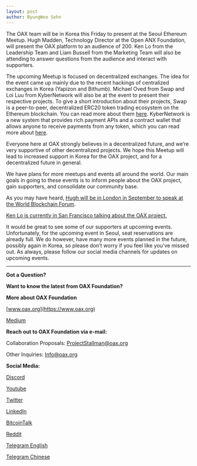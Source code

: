 ```yaml
---
layout: post
author: ByungWoo Sohn
---
```


The OAX team will be in Korea this Friday to present at the Seoul Ethereum Meetup. Hugh Madden, Technology Director at the Open ANX Foundation, will present the OAX platform to an audience of 200. Ken Lo from the Leadership Team and Liam Bussell from the Marketing Team will also be attending to answer questions from the audience and interact with supporters.

The upcoming Meetup is focused on decentralized exchanges. The idea for the event came up mainly due to the recent hackings of centralized exchanges in Korea (Yapizon and Bithumb). Michael Oved from Swap and Loi Luu from KyberNetwork will also be at the event to present their respective projects. To give a short introduction about their projects, Swap is a peer-to-peer, decentralized ERC20 token trading ecosystem on the Ethereum blockchain. You can read more about them [here](https://swap.tech/). KyberNetwork is a new system that provides rich payment APIs and a contract wallet that allows anyone to receive payments from any token, which you can read more about [here](https://kyber.network/).

Everyone here at OAX strongly believes in a decentralized future, and we’re very supportive of other decentralized projects. We hope this Meetup will lead to increased support in Korea for the OAX project, and for a decentralized future in general.

We have plans for more meetups and events all around the world. Our main goals in going to these events is to inform people about the OAX project, gain supporters, and consolidate our community base.

As you may have heard, [Hugh will be in London in September to speak at the World Blockchain Forum](https://twitter.com/OAX_Foundation/status/897761925060100096?ref_src=twsrc%5Etfw%7Ctwcamp%5Etweetembed%7Ctwterm%5E897761925060100096&ref_url=https%3A%2F%2Fmedium.com%2Fmedia%2F1db493142170fe94fd10e992b4b971fd%3FpostId%3D16f1fd1c61fc).

[Ken Lo is currently in San Francisco talking about the OAX project.](https://twitter.com/OAX_Foundation/status/899874562778685440?ref_src=twsrc%5Etfw%7Ctwcamp%5Etweetembed%7Ctwterm%5E899874562778685440&ref_url=https%3A%2F%2Fmedium.com%2Fmedia%2Fc2e098ec9289288590a929f9f81edf7b%3FpostId%3D16f1fd1c61fc)

It would be great to see some of our supporters at upcoming events. Unfortunately, for the upcoming event in Seoul, seat reservations are already full. We do however, have many more events planned in the future, possibly again in Korea, so please don’t worry if you feel like you’ve missed out. As always, please follow our social media channels for updates on upcoming events.

---

**Got a Question?**

**Want to know the latest from OAX Foundation?**

**More about OAX Foundation**

[www.oax.org](https://www.oax.org)

[Medium](https://medium.com/@OAX_Foundation)  
  

**Reach out to OAX Foundation via e-mail:**

Collaboration Proposals: [ProjectStallman@oax.org](ProjectStallman@oax.org)

Other Inquiries: [Info@oax.org](Info@oax.org)

**Social Media:**

[Discord](https://discordapp.com/invite/ZH5YHkb)

[Youtube](https://bit.ly/2Bvsk73)

[Twitter](https://twitter.com/OAX_Foundation)

[LinkedIn](https://www.linkedin.com/company/oax-foundation/)

[BitcoinTalk](http://bitcointalk.org/index.php?topic=1943946)

[Reddit](https://www.reddit.com/r/OpenANX/)

[Telegram English](https://t.me/openanxteam)

[Telegram Chinese](https://t.me/oax_cn)


